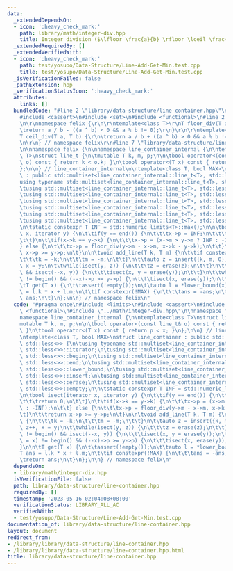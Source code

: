 ```yaml
---
data:
  _extendedDependsOn:
  - icon: ':heavy_check_mark:'
    path: library/math/integer-div.hpp
    title: Integer division ($\lfloor \frac{a}{b} \rfloor \lceil \frac{a}{b} \rceil$)
  _extendedRequiredBy: []
  _extendedVerifiedWith:
  - icon: ':heavy_check_mark:'
    path: test/yosupo/Data-Structure/Line-Add-Get-Min.test.cpp
    title: test/yosupo/Data-Structure/Line-Add-Get-Min.test.cpp
  _isVerificationFailed: false
  _pathExtension: hpp
  _verificationStatusIcon: ':heavy_check_mark:'
  attributes:
    links: []
  bundledCode: "#line 2 \"library/data-structure/line-container.hpp\"\n#include <limits>\n\
    #include <cassert>\n#include <set>\n#include <functional>\n#line 2 \"library/math/integer-div.hpp\"\
    \n\r\nnamespace felix {\r\n\r\ntemplate<class T>\r\nT floor_div(T a, T b) {\r\n\
    \treturn a / b - ((a ^ b) < 0 && a % b != 0);\r\n}\r\n\r\ntemplate<class T>\r\n\
    T ceil_div(T a, T b) {\r\n\treturn a / b + ((a ^ b) > 0 && a % b != 0);\r\n}\r\
    \n\r\n} // namespace felix\r\n#line 7 \"library/data-structure/line-container.hpp\"\
    \n\nnamespace felix {\n\nnamespace line_container_internal {\n\ntemplate<class\
    \ T>\nstruct line_t {\n\tmutable T k, m, p;\n\n\tbool operator<(const line_t&\
    \ o) const { return k < o.k; }\n\tbool operator<(T x) const { return p < x; }\n\
    };\n\n} // line_container_internal\n\ntemplate<class T, bool MAX>\nstruct line_container\
    \ : public std::multiset<line_container_internal::line_t<T>, std::less<>> {\n\t\
    using typename std::multiset<line_container_internal::line_t<T>, std::less<>>::iterator;\n\
    \tusing std::multiset<line_container_internal::line_t<T>, std::less<>>::begin;\n\
    \tusing std::multiset<line_container_internal::line_t<T>, std::less<>>::end;\n\
    \tusing std::multiset<line_container_internal::line_t<T>, std::less<>>::lower_bound;\n\
    \tusing std::multiset<line_container_internal::line_t<T>, std::less<>>::insert;\n\
    \tusing std::multiset<line_container_internal::line_t<T>, std::less<>>::erase;\n\
    \tusing std::multiset<line_container_internal::line_t<T>, std::less<>>::empty;\n\
    \n\tstatic constexpr T INF = std::numeric_limits<T>::max();\n\n\tbool isect(iterator\
    \ x, iterator y) {\n\t\tif(y == end()) {\n\t\t\tx->p = INF;\n\t\t\treturn 0;\n\
    \t\t}\n\t\tif(x->k == y->k) {\n\t\t\tx->p = (x->m > y->m ? INF : -INF);\n\t\t\
    } else {\n\t\t\tx->p = floor_div(y->m - x->m, x->k - y->k);\n\t\t}\n\t\treturn\
    \ x->p >= y->p;\n\t}\n\n\tvoid add_line(T k, T m) {\n\t\tif constexpr(!MAX) {\n\
    \t\t\tk = -k;\n\t\t\tm = -m;\n\t\t}\n\t\tauto z = insert({k, m, 0}), y = z++,\
    \ x = y;\n\t\twhile(isect(y, z)) {\n\t\t\tz = erase(z);\n\t\t}\n\t\tif(x != begin()\
    \ && isect(--x, y)) {\n\t\t\tisect(x, y = erase(y));\n\t\t}\n\t\twhile((y = x)\
    \ != begin() && (--x)->p >= y->p) {\n\t\t\tisect(x, erase(y));\n\t\t}\n\t}\n\n\
    \tT get(T x) {\n\t\tassert(!empty());\n\t\tauto l = *lower_bound(x);\n\t\tT ans\
    \ = l.k * x + l.m;\n\t\tif constexpr(!MAX) {\n\t\t\tans = -ans;\n\t\t}\n\t\treturn\
    \ ans;\n\t}\n};\n\n} // namespace felix\n"
  code: "#pragma once\n#include <limits>\n#include <cassert>\n#include <set>\n#include\
    \ <functional>\n#include \"../math/integer-div.hpp\"\n\nnamespace felix {\n\n\
    namespace line_container_internal {\n\ntemplate<class T>\nstruct line_t {\n\t\
    mutable T k, m, p;\n\n\tbool operator<(const line_t& o) const { return k < o.k;\
    \ }\n\tbool operator<(T x) const { return p < x; }\n};\n\n} // line_container_internal\n\
    \ntemplate<class T, bool MAX>\nstruct line_container : public std::multiset<line_container_internal::line_t<T>,\
    \ std::less<>> {\n\tusing typename std::multiset<line_container_internal::line_t<T>,\
    \ std::less<>>::iterator;\n\tusing std::multiset<line_container_internal::line_t<T>,\
    \ std::less<>>::begin;\n\tusing std::multiset<line_container_internal::line_t<T>,\
    \ std::less<>>::end;\n\tusing std::multiset<line_container_internal::line_t<T>,\
    \ std::less<>>::lower_bound;\n\tusing std::multiset<line_container_internal::line_t<T>,\
    \ std::less<>>::insert;\n\tusing std::multiset<line_container_internal::line_t<T>,\
    \ std::less<>>::erase;\n\tusing std::multiset<line_container_internal::line_t<T>,\
    \ std::less<>>::empty;\n\n\tstatic constexpr T INF = std::numeric_limits<T>::max();\n\
    \n\tbool isect(iterator x, iterator y) {\n\t\tif(y == end()) {\n\t\t\tx->p = INF;\n\
    \t\t\treturn 0;\n\t\t}\n\t\tif(x->k == y->k) {\n\t\t\tx->p = (x->m > y->m ? INF\
    \ : -INF);\n\t\t} else {\n\t\t\tx->p = floor_div(y->m - x->m, x->k - y->k);\n\t\
    \t}\n\t\treturn x->p >= y->p;\n\t}\n\n\tvoid add_line(T k, T m) {\n\t\tif constexpr(!MAX)\
    \ {\n\t\t\tk = -k;\n\t\t\tm = -m;\n\t\t}\n\t\tauto z = insert({k, m, 0}), y =\
    \ z++, x = y;\n\t\twhile(isect(y, z)) {\n\t\t\tz = erase(z);\n\t\t}\n\t\tif(x\
    \ != begin() && isect(--x, y)) {\n\t\t\tisect(x, y = erase(y));\n\t\t}\n\t\twhile((y\
    \ = x) != begin() && (--x)->p >= y->p) {\n\t\t\tisect(x, erase(y));\n\t\t}\n\t\
    }\n\n\tT get(T x) {\n\t\tassert(!empty());\n\t\tauto l = *lower_bound(x);\n\t\t\
    T ans = l.k * x + l.m;\n\t\tif constexpr(!MAX) {\n\t\t\tans = -ans;\n\t\t}\n\t\
    \treturn ans;\n\t}\n};\n\n} // namespace felix\n"
  dependsOn:
  - library/math/integer-div.hpp
  isVerificationFile: false
  path: library/data-structure/line-container.hpp
  requiredBy: []
  timestamp: '2023-05-16 02:04:08+08:00'
  verificationStatus: LIBRARY_ALL_AC
  verifiedWith:
  - test/yosupo/Data-Structure/Line-Add-Get-Min.test.cpp
documentation_of: library/data-structure/line-container.hpp
layout: document
redirect_from:
- /library/library/data-structure/line-container.hpp
- /library/library/data-structure/line-container.hpp.html
title: library/data-structure/line-container.hpp
---
```

